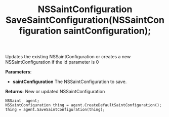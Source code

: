 ﻿---
uid: crmscript_ref_NSSaintAgent_SaveSaintConfiguration
title: NSSaintConfiguration SaveSaintConfiguration(NSSaintConfiguration saintConfiguration);
intellisense: NSSaintAgent.SaveSaintConfiguration
keywords: NSSaintAgent, SaveSaintConfiguration
so.topic: reference
---
	  
Updates the existing NSSaintConfiguration or creates a new NSSaintConfiguration if the id parameter is 0
	  
**Parameters**:
 - **saintConfiguration** The NSSaintConfiguration to save.

**Returns:** New or updated NSSaintConfiguration

```crmscript
NSSaint  agent;
NSSaintConfiguration thing = agent.CreateDefaultSaintConfiguration();
thing = agent.SaveSaintConfiguration(thing);
```

